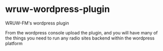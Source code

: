 # wruw-wordpress-plugin
WRUW-FM's wordpress plugin

From the wordpress console upload the plugin, and you will have many of the things you need to run any radio sites backend within the wordpress platform
